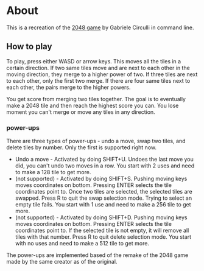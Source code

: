 # About
This is a recreation of the [2048 game](https://play2048.co/) by Gabriele Circulli in command line.
## How to play
To play, press either WASD or arrow keys. This moves all the tiles in a certain direction. If two same tiles move and are next to each other in the moving direction, they merge to a higher power of two. If three tiles are next to each other, only the first two merge. If there are four same tiles next to each other, the pairs merge to the higher powers.

You get score from merging two tiles together. The goal is to eventually make a 2048 tile and then reach the highest score you can. You lose moment you can't merge or move any tiles in any direction.
### power-ups
There are three types of power-ups - undo a move, swap two tiles, and delete tiles by number. Only the first is supported right now.
- Undo a move -  Activated by doing SHIFT+U. Undoes the last move you did, you can't undo two moves in a row. You start with 2 uses and need to make a 128 tile to get more.
- (not supported) - Activated by doing SHIFT+S. Pushing moving keys moves coordinates on bottom. Pressing ENTER selects the tile coordinates point to. Once two tiles are selected, the selected tiles are swapped. Press R to quit the swap selection mode. Trying to select an empty tile fails. You start with 1 use and need to make a 256 tile to get more.
- (not supported) - Activated by doing SHIFT+D. Pushing moving keys moves coordinates on bottom. Pressing ENTER selects the tile coordinates point to. If the selected tile is not empty, it will remove all tiles with that number. Press R to quit delete selection mode. You start with no uses and need to make a 512 tile to get more.

The power-ups are implemented based of the remake of the 2048 game made by the same creator as of the original.